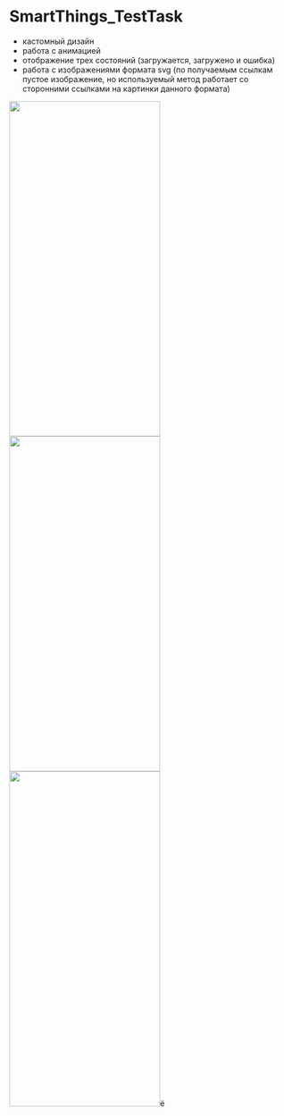 # SmartThings_TestTask

- кастомный дизайн
- работа с анимацией
- отображение трех состояний (загружается, загружено и ошибка)
- работа с изображениями формата svg (по получаемым ссылкам пустое изображение, но используемый метод работает со сторонними ссылками на картинки данного формата)

<img src="https://github.com/Polyandiy/SmartThings_TestTask/assets/109841383/d4ae472c-4138-4bb8-96f3-77647d0282f8" width="270" height="600">
<img src="https://github.com/Polyandiy/SmartThings_TestTask/assets/109841383/731dad95-c0ec-46c4-8a60-8ef47a7631ba" width="270" height="600">
<img src="https://github.com/Polyandiy/SmartThings_TestTask/assets/109841383/5b9bdc1d-afd3-41c6-9b3f-a516e08b3763" width="270" height="600">ё
